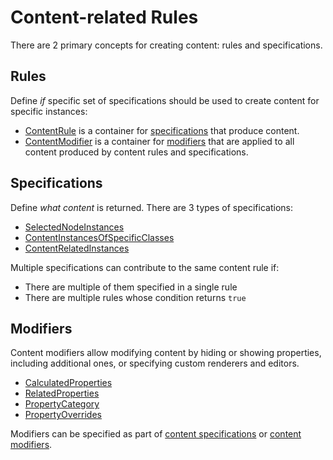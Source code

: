 # Content-related Rules

There are 2 primary concepts for creating content: rules and specifications.

## Rules

Define *if* specific set of specifications should be used to create content for specific instances:

- [ContentRule](./ContentRule.md) is a container for [specifications](#specifications) that produce content.
- [ContentModifier](./ContentModifier.md) is a container for [modifiers](#modifiers) that are applied to all content produced by content rules and specifications.

## Specifications

Define *what content* is returned. There are 3 types of specifications:

- [SelectedNodeInstances](./SelectedNodeInstances.md)
- [ContentInstancesOfSpecificClasses](./ContentInstancesOfSpecificClasses.md)
- [ContentRelatedInstances](./ContentRelatedInstances.md)

Multiple specifications can contribute to the same content rule if:

- There are multiple of them specified in a single rule
- There are multiple rules whose condition returns `true`

## Modifiers

Content modifiers allow modifying content by hiding or showing properties, including additional ones,
or specifying custom renderers and editors.

- [CalculatedProperties](./CalculatedPropertiesSpecification.md)
- [RelatedProperties](./RelatedPropertiesSpecification.md)
- [PropertyCategory](./PropertyCategorySpecification.md)
- [PropertyOverrides](./PropertySpecification.md)

Modifiers can be specified as part of [content specifications](#specifications) or [content modifiers](#rules).
